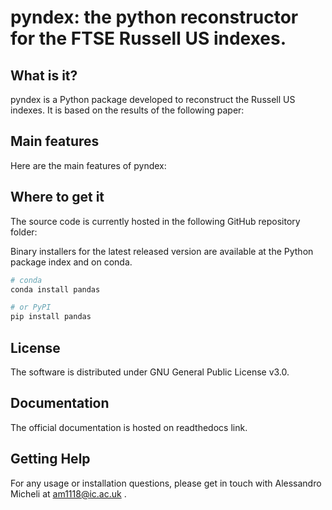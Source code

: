 # pyndex: the python reconstructor for the FTSE Russell US indexes.

## What is it?
pyndex is a Python package developed to reconstruct the Russell US indexes. It is based on the results of the following paper:

## Main features
Here are the main features of pyndex:

## Where to get it
The source code is currently hosted in the following GitHub repository folder: 

Binary installers for the latest released version are available at the Python package index and on conda.

```bash
# conda
conda install pandas
```

```bash
# or PyPI
pip install pandas
```

## License
The software is distributed under GNU General Public License v3.0.

## Documentation
The official documentation is hosted on readthedocs link.
## Getting Help
For any usage or installation questions, please get in touch with Alessandro Micheli at
am1118@ic.ac.uk .



